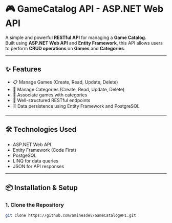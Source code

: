 # 🎮 GameCatalog API - ASP.NET Web API

A simple and powerful **RESTful API** for managing a **Game Catalog**.  
Built using **ASP.NET Web API** and **Entity Framework**, this API allows users to perform **CRUD operations** on **Games** and **Categories**.

---

## ✨ Features

- 📋 Manage Games (Create, Read, Update, Delete)
- 📂 Manage Categories (Create, Read, Update, Delete)
- 🔗 Associate games with categories
- 📄 Well-structured RESTful endpoints
- 🗄️ Data persistence using Entity Framework and PostgreSQL

---

## 🛠️ Technologies Used

- ASP.NET Web API
- Entity Framework (Code First)
- PostgeSQL
- LINQ for data queries
- JSON for API responses

---

## 📦 Installation & Setup

### 1. Clone the Repository
```bash
git clone https://github.com/aminesdev/GameCatalogAPI.git

